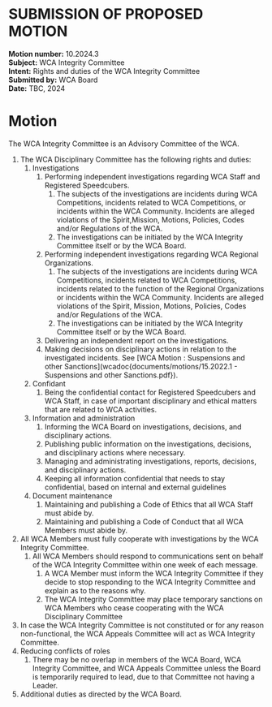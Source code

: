 # SUBMISSION OF PROPOSED MOTION

**Motion number:** 10.2024.3  
**Subject:** WCA Integrity Committee  
**Intent:** Rights and duties of the WCA Integrity Committee  
**Submitted by:** WCA Board  
**Date:** TBC, 2024   

# Motion

The WCA Integrity Committee is an Advisory Committee of the WCA.

1. The WCA Disciplinary Committee has the following rights and duties:
   1. Investigations
      1. Performing independent investigations regarding WCA Staff and Registered Speedcubers.
         1. The subjects of the investigations are incidents during WCA Competitions, incidents related to WCA Competitions, or incidents within the WCA Community. Incidents are alleged violations of the Spirit,Mission, Motions, Policies, Codes and/or Regulations of the WCA.
         2. The investigations can be initiated by the WCA Integrity Committee itself or by the WCA Board.
      2. Performing independent investigations regarding WCA Regional Organizations.
         1. The subjects of the investigations are incidents during WCA Competitions, incidents related to WCA Competitions, incidents related to the function of the Regional Organizations or incidents within the WCA Community. Incidents are alleged violations of the Spirit, Mission, Motions, Policies, Codes and/or Regulations of the WCA.
         2. The investigations can be initiated by the WCA Integrity Committee itself or by the WCA Board.
      3. Delivering an independent report on the investigations.
      4. Making decisions on disciplinary actions in relation to the investigated incidents. See [WCA Motion : Suspensions and other Sanctions](wcadoc{documents/motions/15.2022.1 - Suspensions and other Sanctions.pdf}).
   2. Confidant
      1. Being the confidential contact for Registered Speedcubers and WCA Staff, in case of important disciplinary and ethical matters that are related to WCA activities.
   3. Information and administration
      1. Informing the WCA Board on investigations, decisions, and disciplinary actions.
      2. Publishing public information on the investigations, decisions, and disciplinary actions where necessary.
      3. Managing and administrating investigations, reports, decisions, and disciplinary actions.
      4. Keeping all information confidential that needs to stay confidential, based on internal and external guidelines
   4. Document maintenance
      1. Maintaining and publishing a Code of Ethics that all WCA Staff must abide by.
      2. Maintaining and publishing a Code of Conduct that all WCA Members must abide by.
3. All WCA Members must fully cooperate with investigations by the WCA Integrity Committee.
   1. All WCA Members should respond to communications sent on behalf of the WCA Integrity Committee within one week of each message.
      1. A WCA Member must inform the WCA Integrity Committee if they decide to stop responding to the WCA Integrity Committee and explain as to the reasons why.
      2. The WCA Integrity Committee may place temporary sanctions on WCA Members who cease cooperating with the WCA Disciplinary Committee
5. In case the WCA Integrity Committee is not constituted or for any reason non-functional, the WCA Appeals Committee will act as WCA Integrity Committee.
6. Reducing conflicts of roles
   1. There may be no overlap in members of the WCA Board, WCA Integrity Committee, and WCA Appeals Committee unless the Board is temporarily required to lead, due to that Committee not having a Leader.
7. Additional duties as directed by the WCA Board. 
